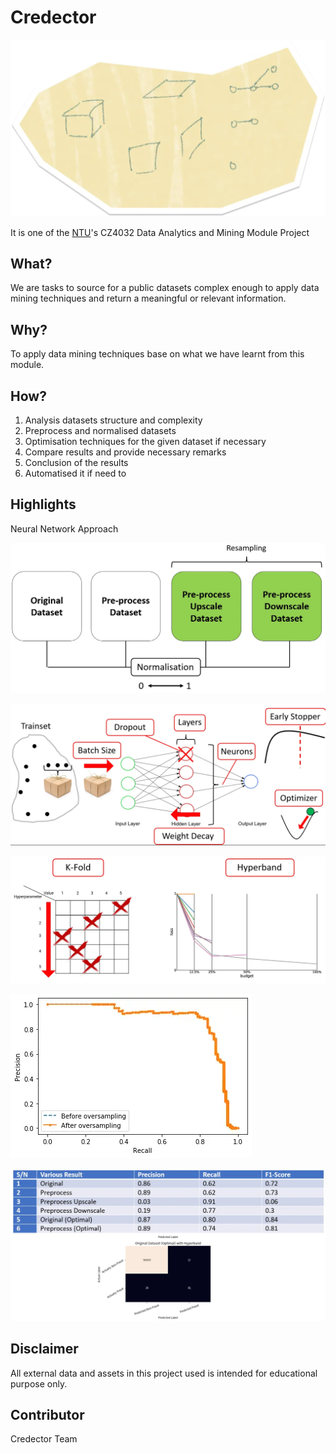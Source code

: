 # Credector

![project_visual_representation](./README.assets/project_visual_representation.webp)

It is one of the [NTU](https://www.ntu.edu.sg/)'s CZ4032 Data Analytics and Mining Module Project

## What?

We are tasks to source for a public datasets complex enough to apply data mining techniques and return a meaningful or relevant information.

## Why?

To apply data mining techniques base on what we have learnt from this module.

## How?

1. Analysis datasets structure and complexity
2. Preprocess and normalised datasets
3. Optimisation techniques for the given dataset if necessary
4. Compare results and provide necessary remarks
5. Conclusion of the results
6. Automatised it if need to

## Highlights

Neural Network Approach

![preprocess](./README.assets/preprocess.webp)

![hyperparameter](./README.assets/hyperparameter.webp)

![optimised_hyperparameter_techniques](./README.assets/optimised_hyperparameter_techniques.webp)

![recall_curve](./README.assets/recall_curve.webp)

![result](./README.assets/result.webp)

## Disclaimer

All external data and assets in this project used is intended for educational purpose only.

## Contributor

Credector Team
